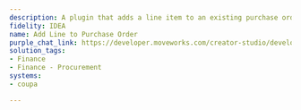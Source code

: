 ```yaml
---
description: A plugin that adds a line item to an existing purchase order.
fidelity: IDEA
name: Add Line to Purchase Order
purple_chat_link: https://developer.moveworks.com/creator-studio/developer-tools/purple-chat-builder/?workspace=%7B%22title%22%3A%22My+Workspace%22%2C%22botSettings%22%3A%7B%7D%2C%22mocks%22%3A%5B%7B%22id%22%3A6991%2C%22title%22%3A%22Mock+1%22%2C%22transcript%22%3A%7B%22settings%22%3A%7B%22colorStyle%22%3A%22LIGHT%22%2C%22startTime%22%3A%2211%3A43+AM%22%2C%22defaultPerson%22%3A%22GWEN%22%2C%22editable%22%3Atrue%7D%2C%22messages%22%3A%5B%7B%22from%22%3A%22USER%22%2C%22text%22%3A%22%3Cp%3EI+need+to+add+a+new+software+subscription+line+to+our+purchase+order+with+ACME.+Can+you+help%3F%3Cbr%3E%3C%2Fp%3E%22%7D%2C%7B%22from%22%3A%22BOT%22%2C%22text%22%3A%22%3Cp%3EI+found+a+few+POs+with+ACME%2C+which+one+are+you+referring+to%3F%3Cbr%3E%3Cb%3E-+PO1234%3A+%3C%2Fb%3ECompany+Event+Supplies%3Cbr%3E-+%3Cb%3EPO5678%3A+%3C%2Fb%3EOffice+Supplies%3Cbr%3E%3C%2Fp%3E%22%7D%2C%7B%22from%22%3A%22USER%22%2C%22text%22%3A%22%3Cp%3EI+need+to+add+another+50+chairs+to+the+event+one.%3Cbr%3E%3C%2Fp%3E%22%7D%2C%7B%22from%22%3A%22BOT%22%2C%22text%22%3A%22%3Cp%3ESure%2C+can+I+get+a+quick+business+justification%3F%3Cbr%3E%3C%2Fp%3E%22%7D%2C%7B%22from%22%3A%22USER%22%2C%22text%22%3A%22%3Cp%3EWe+had+a+few+last+minute+invites+from+our+strategic+account+team+and+we+need+to+host+them+at+the+Company+event.%3Cbr%3E%3C%2Fp%3E%22%7D%2C%7B%22from%22%3A%22BOT%22%2C%22text%22%3A%22%3Cp%3EGot+it.+I+can+add+those+chairs+to+the+purchase+order.%3Cbr%3E%3C%2Fp%3E%22%2C%22cards%22%3A%5B%7B%22title%22%3A%22%3Cp%3ECan+you+confirm+these+details%3F%3Cbr%3E%3C%2Fp%3E%22%2C%22text%22%3A%22%3Cp%3E%3Cb%3EPurchase+Order+ID%3A%3C%2Fb%3E+1234%3Cbr%3E%3Cb%3ELine+Item+to+Add%3A%3Cbr%3E%3C%2Fb%3E-+%3Cb%3EItem%3C%2Fb%3E%3A+White+Folding+Chairs%3Cbr%3E-+%3Cb%3EQuantity%3C%2Fb%3E%3A+50%3Cbr%3E-+%3Cb%3EPrice+Per+Chair%3C%2Fb%3E%3A+%2410%3Cbr%3E%3Cb%3EBusiness+Justification%3A%3C%2Fb%3E+Late+RVSPs+from+the+strategic+account+team+for+key+customers.%3C%2Fp%3E%22%2C%22buttons%22%3A%5B%7B%22style%22%3A%22PRIMARY%22%2C%22text%22%3A%22View+Details%22%7D%2C%7B%22text%22%3A%22Got+it%2C+thanks%21%22%7D%5D%7D%5D%7D%5D%7D%7D%5D%7D
solution_tags:
- Finance
- Finance - Procurement
systems:
- coupa

---
```

